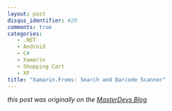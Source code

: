 ```yaml
---
layout: post
disqus_identifier: #20
comments: true
categories:
   - .NET
   - Android
   - C#
   - Xamarin 
   - Shopping Cart
   - XF
title: "Xamarin.Froms: Search and Barcode Scanner"
---
```


_this post was originally on the [MasterDevs Blog](http://blog.masterdevs.com/xf-day-4/)_
